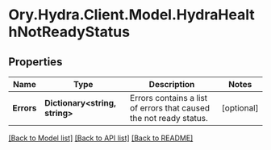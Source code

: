 # Ory.Hydra.Client.Model.HydraHealthNotReadyStatus

## Properties

Name | Type | Description | Notes
------------ | ------------- | ------------- | -------------
**Errors** | **Dictionary&lt;string, string&gt;** | Errors contains a list of errors that caused the not ready status. | [optional] 

[[Back to Model list]](../README.md#documentation-for-models) [[Back to API list]](../README.md#documentation-for-api-endpoints) [[Back to README]](../README.md)

